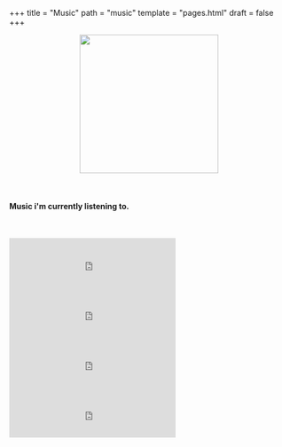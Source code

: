 +++
title = "Music"
path = "music"
template = "pages.html"
draft = false
+++

<div align="center">

 <p align="center">
   
  <img src="https://sachinsenal0x64.github.io/picx-images-hosting/pepe-listening-to-music.283fpx8jor0g.gif" alt=" " align="center" width="250" height="250"> 
  
</p>
</div>

<br>

#### Music i'm currently listening to.

<br>

<div style="text-align: center;">
 
  <p style="text-align:left;">
   
   <iframe src="https://embed.tidal.com/tracks/294404537?disableAnalytics=true" frameborder="0" style="width: 100%; max-width: 300px; height: 90px;"></iframe>
   <iframe src="https://embed.tidal.com/tracks/294404536?disableAnalytics=true" frameborder="0" style="width: 100%; max-width: 300px; height: 90px;"></iframe>

  <span style="float:right;">
    
   <iframe src="https://embed.tidal.com/tracks/294404535?disableAnalytics=true" frameborder="0" style="width: 100%; max-width: 300px; height: 90px;"></iframe>
   <iframe src="https://embed.tidal.com/tracks/138790325?disableAnalytics=true" frameborder="0" style="width: 100%; max-width: 300px; height: 90px;"></iframe>
     
  </span><br>
   
  </p>
</div>
